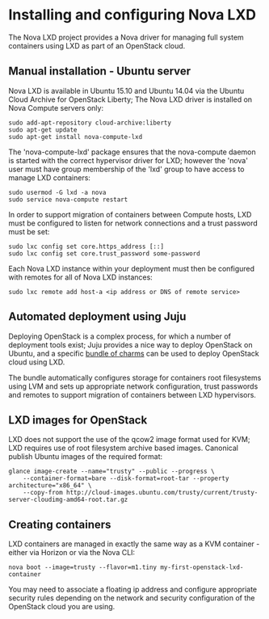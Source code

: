 # Installing and configuring Nova LXD

The Nova LXD project provides a Nova driver for managing full system containers using LXD as part of an OpenStack cloud.

## Manual installation - Ubuntu server

Nova LXD is available in Ubuntu 15.10 and Ubuntu 14.04 via the Ubuntu Cloud Archive for OpenStack Liberty;  The Nova LXD driver is installed on Nova Compute servers only:

    sudo add-apt-repository cloud-archive:liberty
    sudo apt-get update
    sudo apt-get install nova-compute-lxd

The 'nova-compute-lxd' package ensures that the nova-compute daemon is started with the correct hypervisor driver for LXD; however the 'nova' user must have group membership of the 'lxd' group to have access to manage LXD containers:

    sudo usermod -G lxd -a nova
    sudo service nova-compute restart

In order to support migration of containers between Compute hosts, LXD must be configured to listen for network connections and a trust password must be set:

    sudo lxc config set core.https_address [::]
    sudo lxc config set core.trust_password some-password

Each Nova LXD instance within your deployment must then be configured with remotes for all of Nova LXD instances:

    sudo lxc remote add host-a <ip address or DNS of remote service>

## Automated deployment using Juju

Deploying OpenStack is a complex process, for which a number of deployment tools exist; Juju provides a nice way to deploy OpenStack on Ubuntu, and a specific [bundle of charms](https://jujucharms.com/u/openstack-charmers-next/openstack-lxd) can be used to deploy OpenStack cloud using LXD.

The bundle automatically configures storage for containers root filesystems using LVM and sets up appropriate network configuration, trust passwords and remotes to support migration of containers between LXD hypervisors.

## LXD images for OpenStack

LXD does not support the use of the qcow2 image format used for KVM; LXD requires use of root filesystem archive based images. Canonical publish Ubuntu images of the required format:

    glance image-create --name="trusty" --public --progress \
        --container-format=bare --disk-format=root-tar --property architecture="x86_64" \
        --copy-from http://cloud-images.ubuntu.com/trusty/current/trusty-server-cloudimg-amd64-root.tar.gz

## Creating containers

LXD containers are managed in exactly the same way as a KVM container - either via Horizon or via the Nova CLI:

    nova boot --image=trusty --flavor=m1.tiny my-first-openstack-lxd-container

You may need to associate a floating ip address and configure appropriate security rules depending on the network and security configuration of the OpenStack cloud you are using.
